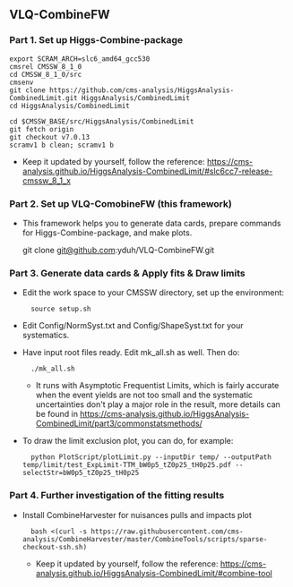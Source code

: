 ## VLQ-CombineFW

### Part 1. Set up Higgs-Combine-package 

    export SCRAM_ARCH=slc6_amd64_gcc530
    cmsrel CMSSW_8_1_0
    cd CMSSW_8_1_0/src
    cmsenv
    git clone https://github.com/cms-analysis/HiggsAnalysis-CombinedLimit.git HiggsAnalysis/CombinedLimit
    cd HiggsAnalysis/CombinedLimit

    cd $CMSSW_BASE/src/HiggsAnalysis/CombinedLimit
    git fetch origin
    git checkout v7.0.13
    scramv1 b clean; scramv1 b

  - Keep it updated by yourself, follow the reference: https://cms-analysis.github.io/HiggsAnalysis-CombinedLimit/#slc6cc7-release-cmssw_8_1_x
  
  
### Part 2. Set up VLQ-ComobineFW (this framework)
  - This framework helps you to generate data cards, prepare commands for Higgs-Combine-package, and make plots.
  
     git clone git@github.com:yduh/VLQ-CombineFW.git
     
### Part 3. Generate data cards & Apply fits & Draw limits
- Edit the work space to your CMSSW directory, set up the environment:

        source setup.sh
        
- Edit Config/NormSyst.txt and Config/ShapeSyst.txt for your systematics. 
- Have input root files ready. Edit mk_all.sh as well. Then do:
 
        ./mk_all.sh
        
    - It runs with Asymptotic Frequentist Limits, which is fairly accurate when the event yields are not too small and the systematic uncertainties don't play a major role in the result, more details can be found in https://cms-analysis.github.io/HiggsAnalysis-CombinedLimit/part3/commonstatsmethods/

- To draw the limit exclusion plot, you can do, for example:

        python PlotScript/plotLimit.py --inputDir temp/ --outputPath temp/limit/test_ExpLimit-TTM_bW0p5_tZ0p25_tH0p25.pdf --selectStr=bW0p5_tZ0p25_tH0p25
        
### Part 4. Further investigation of the fitting results
- Install CombineHarvester for nuisances pulls and impacts plot
        
        bash <(curl -s https://raw.githubusercontent.com/cms-analysis/CombineHarvester/master/CombineTools/scripts/sparse-checkout-ssh.sh)
        
   - Keep it updated by yourself, follow the reference: https://cms-analysis.github.io/HiggsAnalysis-CombinedLimit/#combine-tool
